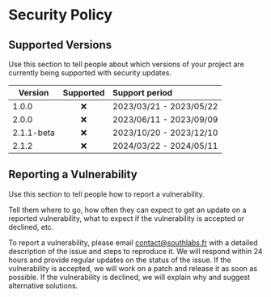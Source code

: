 # Security Policy

## Supported Versions

Use this section to tell people about which versions of your project are
currently being supported with security updates.

| Version    | Supported | Support period          |
|------------|:---------:|:------------------------|
| 1.0.0      |    :x:    | 2023/03/21 - 2023/05/22 |
| 2.0.0      |    :x:    | 2023/06/11 - 2023/09/09 |
| 2.1.1-beta |    :x:    | 2023/10/20 - 2023/12/10 |
| 2.1.2      |    :x:    | 2024/03/22 - 2024/05/11 |

## Reporting a Vulnerability

Use this section to tell people how to report a vulnerability.

Tell them where to go, how often they can expect to get an update on a
reported vulnerability, what to expect if the vulnerability is accepted or
declined, etc.

To report a vulnerability, please email contact@southlabs.fr with a detailed description of the issue and steps to reproduce it. We will respond within 24 hours and provide regular updates on the status of the issue. If the vulnerability is accepted, we will work on a patch and release it as soon as possible. If the vulnerability is declined, we will explain why and suggest alternative solutions.
